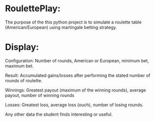 # RoulettePlay:
The purpose of the this python project is to simulate a roulette table (American/European) using martingale betting strategy.


# Display:

Configuration: Number of rounds, American or European, minimum bet, maximum bet. 

Result: Accumulated gains/losses after performing the stated number of rounds of roulette. 

Winnings: Greatest payout (maximum of the winning rounds), average payout, number of winning rounds

Losses: Greatest loss, average loss (ouch), number of losing rounds. 

Any other data the student finds interesting or useful.
